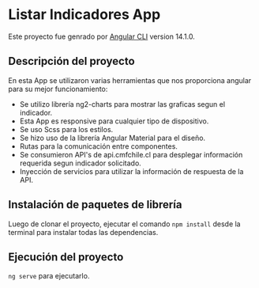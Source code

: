 # Listar Indicadores App

Este proyecto fue genrado por  [Angular CLI](https://github.com/angular/angular-cli) version 14.1.0.

## Descripción del proyecto

En esta App se utilizaron varias herramientas que nos proporciona angular para su mejor funcionamiento:

- Se utilizo librería ng2-charts para mostrar las graficas segun el indicador.
- Esta App es responsive para cualquier tipo de dispositivo.
- Se uso Scss para los estilos.
- Se hizo uso de la librería Angular Material para el diseño.
- Rutas para la comunicación entre componentes.
- Se consumieron API's de api.cmfchile.cl para desplegar información requerida segun indicador solicitado.
- Inyección de servicios para utilizar la información de respuesta de la API.



## Instalación de paquetes de librería

Luego de clonar el proyecto, ejecutar el comando `npm install` desde la terminal para instalar todas las dependencias.

## Ejecución del proyecto


`ng serve` para ejecutarlo.



